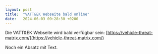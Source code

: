 ```yaml
---
layout: post
title:  "VATT&EK Webseite bald online"
date:   2024-06-03 09:28:30 +0200
---
```



Die VATT&EK Webseite wird bald verfügbar sein: [https://vehicle-threat-matrix.com/](https://vehicle-threat-matrix.com/)

<!--more-->

Noch ein Absatz mit Text.
